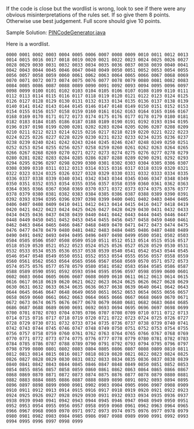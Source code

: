 If the code is close but the wordlist is wrong, look to see if there were any obvious misinterpretations of the rules set.  If so give them 8 points.  Otherwise use best judgement.  Full score should give 10 points.

Sample Solution: [PINCodeGenerator.java](./PINCodeGenerator.java)

Here is a wordlist.

`
0000
0001
0002
0003
0004
0005
0006
0007
0008
0009
0010
0011
0012
0013
0014
0015
0016
0017
0018
0019
0020
0021
0022
0023
0024
0025
0026
0027
0028
0029
0030
0031
0032
0033
0034
0035
0036
0037
0038
0039
0040
0041
0042
0043
0044
0045
0046
0047
0048
0049
0050
0051
0052
0053
0054
0055
0056
0057
0058
0059
0060
0061
0062
0063
0064
0065
0066
0067
0068
0069
0070
0071
0072
0073
0074
0075
0076
0077
0078
0079
0080
0081
0082
0083
0084
0085
0086
0087
0088
0089
0090
0091
0092
0093
0094
0095
0096
0097
0098
0099
0100
0101
0102
0103
0104
0105
0106
0107
0108
0109
0110
0111
0112
0113
0114
0115
0116
0117
0118
0119
0120
0121
0122
0123
0124
0125
0126
0127
0128
0129
0130
0131
0132
0133
0134
0135
0136
0137
0138
0139
0140
0141
0142
0143
0144
0145
0146
0147
0148
0149
0150
0151
0152
0153
0154
0155
0156
0157
0158
0159
0160
0161
0162
0163
0164
0165
0166
0167
0168
0169
0170
0171
0172
0173
0174
0175
0176
0177
0178
0179
0180
0181
0182
0183
0184
0185
0186
0187
0188
0189
0190
0191
0192
0193
0194
0195
0196
0197
0198
0199
0200
0201
0202
0203
0204
0205
0206
0207
0208
0209
0210
0211
0212
0213
0214
0215
0216
0217
0218
0219
0220
0221
0222
0223
0224
0225
0226
0227
0228
0229
0230
0231
0232
0233
0234
0235
0236
0237
0238
0239
0240
0241
0242
0243
0244
0245
0246
0247
0248
0249
0250
0251
0252
0253
0254
0255
0256
0257
0258
0259
0260
0261
0262
0263
0264
0265
0266
0267
0268
0269
0270
0271
0272
0273
0274
0275
0276
0277
0278
0279
0280
0281
0282
0283
0284
0285
0286
0287
0288
0289
0290
0291
0292
0293
0294
0295
0296
0297
0298
0299
0300
0301
0302
0303
0304
0305
0306
0307
0308
0309
0310
0311
0312
0313
0314
0315
0316
0317
0318
0319
0320
0321
0322
0323
0324
0325
0326
0327
0328
0329
0330
0331
0332
0333
0334
0335
0336
0337
0338
0339
0340
0341
0342
0343
0344
0345
0346
0347
0348
0349
0350
0351
0352
0353
0354
0355
0356
0357
0358
0359
0360
0361
0362
0363
0364
0365
0366
0367
0368
0369
0370
0371
0372
0373
0374
0375
0376
0377
0378
0379
0380
0381
0382
0383
0384
0385
0386
0387
0388
0389
0390
0391
0392
0393
0394
0395
0396
0397
0398
0399
0400
0401
0402
0403
0404
0405
0406
0407
0408
0409
0410
0411
0412
0413
0414
0415
0416
0417
0418
0419
0420
0421
0422
0423
0424
0425
0426
0427
0428
0429
0430
0431
0432
0433
0434
0435
0436
0437
0438
0439
0440
0441
0442
0443
0444
0445
0446
0447
0448
0449
0450
0451
0452
0453
0454
0455
0456
0457
0458
0459
0460
0461
0462
0463
0464
0465
0466
0467
0468
0469
0470
0471
0472
0473
0474
0475
0476
0477
0478
0479
0480
0481
0482
0483
0484
0485
0486
0487
0488
0489
0490
0491
0492
0493
0494
0495
0496
0497
0498
0499
0500
0501
0502
0503
0504
0505
0506
0507
0508
0509
0510
0511
0512
0513
0514
0515
0516
0517
0518
0519
0520
0521
0522
0523
0524
0525
0526
0527
0528
0529
0530
0531
0532
0533
0534
0535
0536
0537
0538
0539
0540
0541
0542
0543
0544
0545
0546
0547
0548
0549
0550
0551
0552
0553
0554
0555
0556
0557
0558
0559
0560
0561
0562
0563
0564
0565
0566
0567
0568
0569
0570
0571
0572
0573
0574
0575
0576
0577
0578
0579
0580
0581
0582
0583
0584
0585
0586
0587
0588
0589
0590
0591
0592
0593
0594
0595
0596
0597
0598
0599
0600
0601
0602
0603
0604
0605
0606
0607
0608
0609
0610
0611
0612
0613
0614
0615
0616
0617
0618
0619
0620
0621
0622
0623
0624
0625
0626
0627
0628
0629
0630
0631
0632
0633
0634
0635
0636
0637
0638
0639
0640
0641
0642
0643
0644
0645
0646
0647
0648
0649
0650
0651
0652
0653
0654
0655
0656
0657
0658
0659
0660
0661
0662
0663
0664
0665
0666
0667
0668
0669
0670
0671
0672
0673
0674
0675
0676
0677
0678
0679
0680
0681
0682
0683
0684
0685
0686
0687
0688
0689
0690
0691
0692
0693
0694
0695
0696
0697
0698
0699
0700
0701
0702
0703
0704
0705
0706
0707
0708
0709
0710
0711
0712
0713
0714
0715
0716
0717
0718
0719
0720
0721
0722
0723
0724
0725
0726
0727
0728
0729
0730
0731
0732
0733
0734
0735
0736
0737
0738
0739
0740
0741
0742
0743
0744
0745
0746
0747
0748
0749
0750
0751
0752
0753
0754
0755
0756
0757
0758
0759
0760
0761
0762
0763
0764
0765
0766
0767
0768
0769
0770
0771
0772
0773
0774
0775
0776
0777
0778
0779
0780
0781
0782
0783
0784
0785
0786
0787
0788
0789
0790
0791
0792
0793
0794
0795
0796
0797
0798
0799
0800
0801
0802
0803
0804
0805
0806
0807
0808
0809
0810
0811
0812
0813
0814
0815
0816
0817
0818
0819
0820
0821
0822
0823
0824
0825
0826
0827
0828
0829
0830
0831
0832
0833
0834
0835
0836
0837
0838
0839
0840
0841
0842
0843
0844
0845
0846
0847
0848
0849
0850
0851
0852
0853
0854
0855
0856
0857
0858
0859
0860
0861
0862
0863
0864
0865
0866
0867
0868
0869
0870
0871
0872
0873
0874
0875
0876
0877
0878
0879
0880
0881
0882
0883
0884
0885
0886
0887
0888
0889
0890
0891
0892
0893
0894
0895
0896
0897
0898
0899
0900
0901
0902
0903
0904
0905
0906
0907
0908
0909
0910
0911
0912
0913
0914
0915
0916
0917
0918
0919
0920
0921
0922
0923
0924
0925
0926
0927
0928
0929
0930
0931
0932
0933
0934
0935
0936
0937
0938
0939
0940
0941
0942
0943
0944
0945
0946
0947
0948
0949
0950
0951
0952
0953
0954
0955
0956
0957
0958
0959
0960
0961
0962
0963
0964
0965
0966
0967
0968
0969
0970
0971
0972
0973
0974
0975
0976
0977
0978
0979
0980
0981
0982
0983
0984
0985
0986
0987
0988
0989
0990
0991
0992
0993
0994
0995
0996
0997
0998
0999
`

